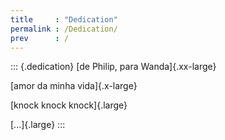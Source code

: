 ```yaml
---
title     : "Dedication"
permalink : /Dedication/
prev      : /
---
```


::: {.dedication}
[de Philip, para Wanda]{.xx-large}

[amor da minha vida]{.x-large}

[knock knock knock]{.large}

[...]{.large}
:::

